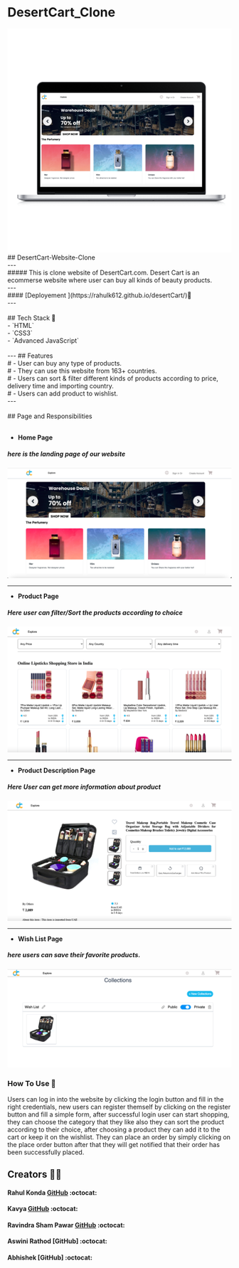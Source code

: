 # DesertCart_Clone
<div align="center">
  <img alt="Demo" src="./Images/Demo.png" />
</div>
## DesertCart-Website-Clone 
<br/>
---
<br/>
##### This is clone website of DesertCart.com. Desert Cart is an ecommerse website where user can buy all kinds of beauty products.
<br/>
---
<br/>
#### [Deployement ](https://rahulk612.github.io/desertCart/)🔗
<br/>
---
<br/> <br/>
## Tech Stack 🔧 <br/>
- `HTML` <br/>
- `CSS3` <br/>
- `Advanced JavaScript` <br/> <br/>
---
## Features  <br/>
# - User can buy any type of products. <br/>
# - They can use this website from 163+ countries. <br/>
# - Users can sort & filter different kinds of products according to price, delivery time and importing country. <br/>
# - Users can add product to wishlist. <br/>
--- <br/> <br/>
## Page and Responsibilities <br/> <br/>

- **Home Page**
##### here is the landing page of our website
![Landing Page](./Images/HomePage.png)

---

- **Product Page**
##### Here user can filter/Sort the products according to choice
![Product Category Page](./Images/productspage.png)

---

- **Product Description Page**
##### Here User can get more information about product
![Product Details Page](./Images/productsDesc.png)

---
<!-- - **Cart Page**
##### From here user can add and remove products from cart
![Cart Page](https://github.com/mayuriwasu1/purplle_clone/blob/main/image/cart_page.png)

--- -->

- **Wish List Page**
##### here users can save their favorite products.
![Wish List](./Images/collections.png)

<!-- ---

- **Checkout Page**
##### Here user can add address 
![Checkout Page](https://github.com/mayuriwasu1/purplle_clone/blob/main/image/adress.png)

---
- **Payment Page**
##### here user will have to fill their payment details then they will be notified that their order has been placed.
![Payment Page](https://github.com/mayuriwasu1/purplle_clone/blob/main/image/pay.png)

--- -->



### How To Use 	📌
Users can log in into the website by clicking the login button and fill in the right credentials, 
new users can register themself by clicking on the register button and fill a simple form, after successful 
login user can start shopping, they can choose the category that they like also they can sort the product 
according to their choice, after choosing a product they can add it to the cart or keep it on the wishlist.
They can place an order by simply clicking on the place order button after that they will get notified that their 
 order has been successfully placed.




## Creators  🤝🏻	

#### Rahul Konda  [GitHub](https://github.com/Rahulk612) :octocat:

#### Kavya [GitHub](https://github.com/kavya-2021) :octocat:

#### Ravindra Sham Pawar [GitHub](https://github.com/Ravindraapps) :octocat:

#### Aswini Rathod [GitHub] :octocat:

#### Abhishek [GitHub] :octocat:



 

